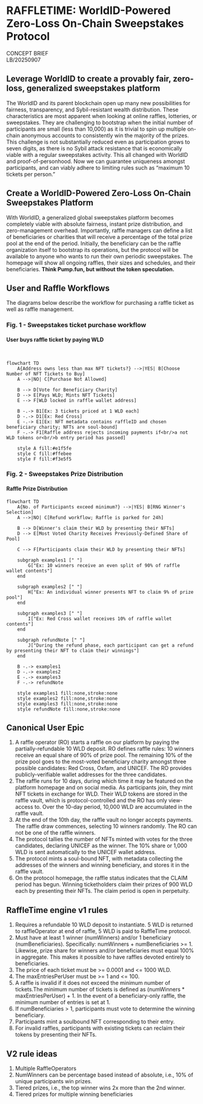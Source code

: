 # RAFFLETIME: WorldID-Powered Zero-Loss On-Chain Sweepstakes Protocol

CONCEPT BRIEF  
LB/20250907

## Leverage WorldID to create a provably fair, zero-loss, generalized sweepstakes platform

The WorldID and its parent blockchain open up many new possibilities for fairness, transparency, and Sybil-resistant wealth distribution. These characteristics are most apparent when looking at online raffles, lotteries, or sweepstakes. They are challenging to bootstrap when the initial number of participants are small (less than 10,000) as it is trivial to spin up multiple on-chain anonymous accounts to consistently win the majority of the prizes. This challenge is not substantially reduced even as participation grows to seven digits, as there is no Sybil attack resistance that is economically viable with a regular sweepstakes activity. This all changed with WorldID and proof-of-personhood. Now we can guarantee uniqueness amongst participants, and can viably adhere to limiting rules such as “maximum 10 tickets per person.” 

## Create a WorldID-Powered Zero-Loss On-Chain Sweepstakes Platform

With WorldID, a generalized global sweepstakes platform becomes completely viable with absolute fairness, instant prize distribution, and zero-management overhead. Importantly, raffle managers can define a list of beneficiaries or charities that will receive a percentage of the total prize pool at the end of the period. Initially, the beneficiary can be the raffle organization itself to bootstrap its operations, but the protocol will be available to anyone who wants to run their own periodic sweepstakes. The homepage will show all ongoing raffles, their sizes and schedules, and their beneficiaries. **Think Pump.fun, but without the token speculation.**

## User and Raffle Workflows

The diagrams below describe the workflow for purchasing a raffle ticket as well as raffle management.

### Fig. 1 \- Sweepstakes ticket purchase workflow  

#### User buys raffle ticket by paying WLD

```mermaid


flowchart TD
    A{Address owns less than max NFT tickets?} -->|YES| B[Choose Number of NFT Tickets to Buy]
    A -->|NO| C[Purchase Not Allowed]
    
    B --> D[Vote for Beneficiary Charity]
    D --> E[Pays WLD; Mints NFT Tickets]
    E --> F[WLD locked in raffle wallet address]
    
    B -.-> B1[Ex: 3 tickets priced at 1 WLD each]
    D -.-> D1[Ex: Red Cross]
    E -.-> E1[Ex: NFT metadata contains raffleID and chosen beneficiary charity; NFTs are soul-bound]
    F -.-> F1[Raffle address rejects incoming payments if<br/>a not WLD tokens or<br/>b entry period has passed]
    
    style A fill:#e1f5fe
    style C fill:#ffebee
    style F fill:#f3e5f5

```

### Fig. 2 \- Sweepstakes Prize Distribution  

#### Raffle Prize Distribution

``` mermaid
flowchart TD
    A{No. of Participants exceed minimum?} -->|YES| B[RNG Winner's Selection]
    A -->|NO| C[Refund workflow; Raffle is parked for 24h]
    
    B --> D[Winner's claim their WLD by presenting their NFTs]
    D --> E[Most Voted Charity Receives Previously-Defined Share of Pool]
    
    C --> F[Participants claim their WLD by presenting their NFTs]
    
    subgraph examples1 [" "]
        G["Ex: 10 winners receive an even split of 90% of raffle wallet contents"]
    end
    
    subgraph examples2 [" "]
        H["Ex: An individual winner presents NFT to claim 9% of prize pool"]
    end
    
    subgraph examples3 [" "]
        I["Ex: Red Cross wallet receives 10% of raffle wallet contents"]
    end
    
    subgraph refundNote [" "]
        J["During the refund phase, each participant can get a refund by presenting their NFT to claim their winnings"]
    end
    
    B -.-> examples1
    D -.-> examples2
    E -.-> examples3
    F -.-> refundNote
    
    style examples1 fill:none,stroke:none
    style examples2 fill:none,stroke:none
    style examples3 fill:none,stroke:none
    style refundNote fill:none,stroke:none
```


## Canonical User Epic

1. A raffle operator (RO) starts a raffle on our platform by paying the partially-refundable 10 WLD deposit. RO defines raffle rules: 10 winners receive an equal share of 90% of prize pool. The remaining 10% of the prize pool goes to the most-voted beneficiary charity amongst three possible candidates: Red Cross, Oxfam, and UNICEF. The RO provides publicly-verifiable wallet addresses for the three candidates.   
2. The raffle runs for 10 days, during which time it may be featured on the platform homepage and on social media. As participants join, they mint NFT tickets in exchange for WLD. Their WLD tokens are stored in the raffle vault, which is protocol-controlled and the RO has only view-access to. Over the 10-day period, 10,000 WLD are accumulated in the raffle vault.  
3. At the end of the 10th day, the raffle vault no longer accepts payments. The raffle draw commences, selecting 10 winners randomly. The RO can not be one of the raffle winners.   
4. The protocol tallies the number of NFTs minted with votes for the three candidates, declaring UNICEF as the winner. The 10% share or 1,000 WLD is sent automatically to the UNICEF wallet address.  
5. The protocol mints a soul-bound NFT, with metadata collecting the addresses of the winners and winning beneficiary, and stores it in the raffle vault.  
6. On the protocol homepage, the raffle status indicates that the CLAIM period has begun. Winning ticketholders claim their prizes of 900 WLD each by presenting their NFTs. The claim period is open in perpetuity.

## RaffleTime engine v1 rules

1. Requires a refundable 10 WLD deposit to instantiate. 5 WLD is returned to raffleOperator at end of raffle, 5 WLD is paid to RaffleTime protocol.  
2. Must have at least 1 winner (numWinners) and/or 1 beneficiary (numBeneficiaries). Specifically: numWinners \+ numBeneficiaries  \>= 1\. Likewise, prize share for winners and/or beneficiaries must equal 100% in aggregate. This makes it possible to have raffles devoted entirely to beneficiaries.  
3. The price of each ticket must be \>= 0.0001 and \<= 1000 WLD.  
4. The maxEntriesPerUser must be \>= 1 and \<= 100\.  
5. A raffle is invalid if it does not exceed the minimum number of tickets.The minimum number of tickets is defined as (numWinners \* maxEntriesPerUser) \+ 1\. In the event of a beneficiary-only raffle, the minimum number of entries is set at 1\.  
6. If numBeneficiaries \> 1, participants must vote to determine the winning beneficiary.   
7. Participants mint a soulbound NFT corresponding to their entry.  
8. For invalid raffles, participants with existing tickets can reclaim their tokens by presenting their NFTs.

## V2 rule ideas

1. Multiple RaffleOperators  
2. NumWinners can be percentage based instead of absolute, i.e., 10% of unique participants win prizes.  
3. Tiered prizes, i.e., the top winner wins 2x more than the 2nd winner.   
4. Tiered prizes for multiple winning beneficiaries